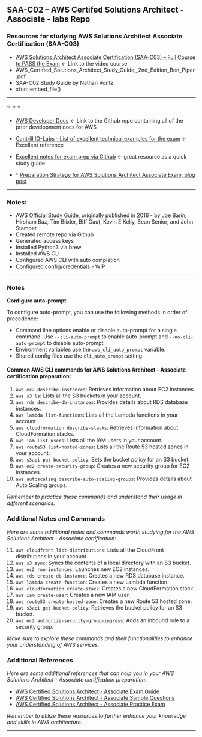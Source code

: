 ## SAA-C02 – AWS Certifed Solutions Architect - Associate - labs Repo

### Resources for studying AWS Solutions Architect Associate Certification (SAA-C03)

- [AWS Solutions Architect Associate Certification (SAA-C03) – Full Course to PASS the Exam](https://www.youtube.com/watch?v=c3Cn4xYfxJY&t=37535s) <- Link to the video course
- AWS_Certified_Solutions_Architect_Study_Guide,_2nd_Edition_Ben_Piper.pdf
- SAA-C02 Study Guide by Nathan Vontz
- xfun::embed_file()
--- 

⭐️ ⭐️ ⭐️ 

- [AWS Developer Docs](https://github.com/awsdocs/amazon-s3-developer-guide/tree/master) <- Link to the Github repo containing all of the prior development docs for AWS
- [Cantrill IO-Labs - List of excellent technical examples for the exam](https://github.com/TaylorJalpha/learn-cantrill-io-labs) <- Excellent reference
- [Excellent notes for exam prep via Github](https://github.com/TaylorJalpha/aws-solutions-architect-associate-notes) <- great resource as a quick study guide

- ^ [Preparation Strategy for AWS Solutions Architect Associate Exam, blog post](https://sumit-ghosh.com/posts/aws-solutions-architect-associate-preparation)

---

### Notes: 

- AWS Official Study Guide, originally published in 2016 - by Joe Barin, Hirsham Baz, Tim Biixler, Biff Gaut, Kevin E Kelly, Sean Senior, and John Stamper
- Created remote repo via Github    
- Generated access keys
- Installed Python3 via brew
- Installed AWS CLI
- Configured AWS CLI with auto completion
- Configured config/credentials - WIP 

----  

### Notes

<b>Configure auto-prompt</b>

To configure auto-prompt, you can use the following methods in order of precedence:

- Command line options enable or disable auto-prompt for a single command. Use `--cli-auto-prompt` to enable auto-prompt and `--no-cli-auto-prompt` to disable auto-prompt.
- Environment variables use the `aws_cli_auto_prompt` variable.
- Shared config files use the `cli_auto_prompt` setting.

#### Common AWS CLI commands for AWS Solutions Architect - Associate certification preparation:

1. `aws ec2 describe-instances`: Retrieves information about EC2 instances.
2. `aws s3 ls`: Lists all the S3 buckets in your account.
3. `aws rds describe-db-instances`: Provides details about RDS database instances.
4. `aws lambda list-functions`: Lists all the Lambda functions in your account.
5. `aws cloudformation describe-stacks`: Retrieves information about CloudFormation stacks.
6. `aws iam list-users`: Lists all the IAM users in your account.
7. `aws route53 list-hosted-zones`: Lists all the Route 53 hosted zones in your account.
8. `aws s3api put-bucket-policy`: Sets the bucket policy for an S3 bucket.
9. `aws ec2 create-security-group`: Creates a new security group for EC2 instances.
10. `aws autoscaling describe-auto-scaling-groups`: Provides details about Auto Scaling groups.

*Remember to practice these commands and understand their usage in different scenarios.*

### Additional Notes and Commands

*Here are some additional notes and commands worth studying for the AWS Solutions Architect - Associate certification:*

11. `aws cloudfront list-distributions`: Lists all the CloudFront distributions in your account.
12. `aws s3 sync`: Syncs the contents of a local directory with an S3 bucket.
13. `aws ec2 run-instances`: Launches new EC2 instances.
14. `aws rds create-db-instance`: Creates a new RDS database instance.
15. `aws lambda create-function`: Creates a new Lambda function.
16. `aws cloudformation create-stack`: Creates a new CloudFormation stack.
17. `aws iam create-user`: Creates a new IAM user.
18. `aws route53 create-hosted-zone`: Creates a new Route 53 hosted zone.
19. `aws s3api get-bucket-policy`: Retrieves the bucket policy for an S3 bucket.
20. `aws ec2 authorize-security-group-ingress`: Adds an inbound rule to a security group.

*Make sure to explore these commands and their functionalities to enhance your understanding of AWS services.*

### Additional References

*Here are some additional references that can help you in your AWS Solutions Architect - Associate certification preparation:*

- [AWS Certified Solutions Architect - Associate Exam Guide](https://www.aws.training/Details/Curriculum?id=20685)
- [AWS Certified Solutions Architect - Associate Sample Questions](https://d1.awsstatic.com/training-and-certification/docs-sa-assoc/AWS-Certified-Solutions-Architect-Associate_Sample-Questions.pdf)
- [AWS Certified Solutions Architect - Associate Practice Exam](https://www.aws.training/Details/Curriculum?id=20686)

*Remember to utilize these resources to further enhance your knowledge and skills in AWS architecture.*

--- 




